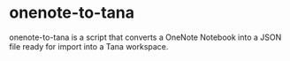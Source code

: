 # onenote-to-tana
onenote-to-tana is a script that converts a OneNote Notebook into a JSON file ready for import into a Tana workspace.
